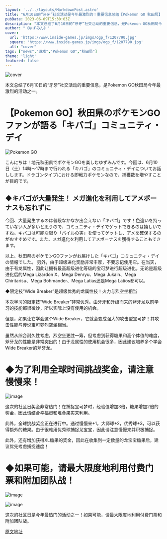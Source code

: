 ```yaml
---
layout: '../../layouts/MarkdownPost.astro'
title: "6月10日的“牙牙”社交活动是今年最激烈的！重要信息总结【Pokemon GO 秋田局】"
pubDate: 2023-06-09T15:30:03Z
description: "本文总结了6月10日的“牙牙”社交活动的重要信息，是Pokemon GO秋田局今年最激烈的活动之一。"
author: "《ゆずみん》"
cover:
  url: 'https://www.inside-games.jp/imgs/ogp_f/1207790.jpg'
  square: 'https://www.inside-games.jp/imgs/ogp_f/1207790.jpg'
  alt: "cover"
tags: ["news","游戏","Pokemon GO","秋田局"]
theme: 'light'
featured: false
---
```


![cover](https://www.inside-games.jp/imgs/ogp_f/1207790.jpg)

本文总结了6月10日的“牙牙”社交活动的重要信息，是Pokemon GO秋田局今年最激烈的活动之一。

# 【Pokemon GO】秋田県のポケモンGOファンが語る「キバゴ」コミュニティ・デイ

![Pokemon GO](https://www.inside-games.jp/imgs/zoom/1207791.png)

こんにちは！地元秋田県でポケモンGOを楽しむゆずみんです。今回は、6月10日（土）14時～17時まで行われる「キバゴ」のコミュニティ・デイについてお話しします。ドラゴンタイプにおける即戦力ポケモンなので、捕獲数を増やすことが目的です。

## ◆キバゴが大量発生！ メガ進化を利用してアメボーナスも忘れずに

今回、大量発生するのは普段なかなか出会えない「キバゴ」です！色違いを持っていない人が多いと思うので、コミュニティ・デイでゲットできるのは嬉しいですね。キバゴは可能な限り「パイルの実」を使ってゲットし、アメを確保するのがおすすめです。また、メガ進化を利用してアメボーナスを獲得することもできます。

以上、秋田県のポケモンGOファンがお届けした「キバゴ」コミュニティ・デイの情報でした。
另外，由于超级进化奖励非常丰厚，不要忘记使用它。在当天，由于有龙属性，因此让拥有最高超级进化等级的宝可梦进行超级进化。无论是超级进化后的Mega Lizardon X、Mega Denryu、Mega Jukain、Mega Chiritarisu、Mega Bohmander、Mega Latias还是Mega Latios都可以。 

◆限定技“Wide Breaker”是超级优秀的龙属性技！火力与烈空坐相当 

本次学习的限定技“Wide Breaker”非常优秀。由牙牙和升级而来的斧牙龙以前学习的技能都很微妙，所以实际上没有使用的机会。 

但是，如果让它学会这个Wide Breaker，它就会变成强大的攻击型宝可梦！其攻击性能与传说宝可梦烈空坐相当。 

虽然从综合耐久性考虑，烈空坐更胜一筹，但考虑到获得糖果和高个体值的难度，斧牙龙的性能是非常突出的！由于龙属性的使用机会很多，因此建议培养多个学会Wide Breaker的斧牙龙。
# ◆为了利用全球时间挑战奖金，请注意慢慢来！

![image](https://www.inside-games.jp/imgs/zoom/1207793.png)

这次的社区日奖金非常热门！在捕捉宝可梦时，经验值增加3倍，糖果增加2倍的奖金，因此请结合幸福蛋和堆叠果实来利用。

此外，全球挑战奖金正在进行中。通过慢慢来+1，大师球+2，优秀球+3，可以获得额外的糖果。由于很难用优秀球捕捉龙宝宝，因此请注意慢慢来并积极捕捉。

此外，还有增加获得XL糖果的奖金，因此在收集到一定数量的龙宝宝糖果后，建议优先考虑捕捉速度！

# ◆如果可能，请最大限度地利用付费门票和附加团队战！

![image](https://www.inside-games.jp/imgs/zoom/1207794.png)

![image](https://www.inside-games.jp/imgs/zoom/1207795.png)

这次的社区日是今年最热门的活动之一！如果可能，请最大限度地利用付费门票和附加团队战。

  [原文地址](https://www.inside-games.jp/article/2023/06/10/146469.html)